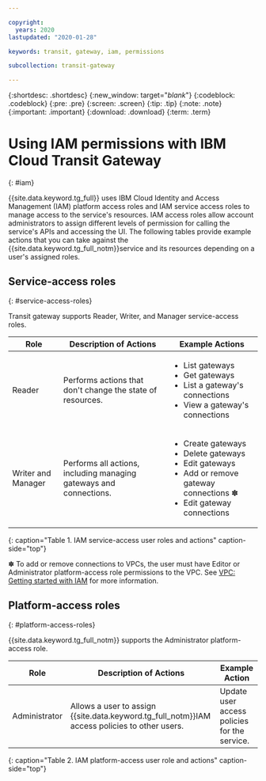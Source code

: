 ```yaml
---

copyright:
  years: 2020
lastupdated: "2020-01-28"

keywords: transit, gateway, iam, permissions

subcollection: transit-gateway

---
```


{:shortdesc: .shortdesc}
{:new_window: target="_blank_"}
{:codeblock: .codeblock}
{:pre: .pre}
{:screen: .screen}
{:tip: .tip}
{:note: .note}
{:important: .important}
{:download: .download}
{:term: .term}

# Using IAM permissions with IBM Cloud Transit Gateway
{: #iam}

{{site.data.keyword.tg_full}} uses IBM Cloud Identity and Access Management (IAM) platform access roles and IAM service access roles to manage access to the service's resources. IAM access roles allow account administrators to assign different levels of permission for calling the service's APIs and accessing the UI. The following tables provide example actions that you can take against the {{site.data.keyword.tg_full_notm}}service and its resources depending on a user's assigned roles.

## Service-access roles
{: #service-access-roles}

Transit gateway supports Reader, Writer, and Manager service-access roles.

| Role | Description of Actions | Example Actions |
|---|---|---|
| Reader | Performs actions that don't change the state of resources. |<ul><li>List gateways</li><li>Get gateways</li><li>List a gateway's connections</li><li>View a gateway's connections</li></ul>
| Writer and Manager | Performs all actions, including managing gateways and connections. |<ul><li>Create gateways</li><li>Delete gateways</li><li>Edit gateways</li><li>Add or remove gateway connections &#10045; </li><li>Edit gateway connections |                     |
{: caption="Table 1. IAM service-access user roles and actions" caption-side="top"}

&#10045; To add or remove connections to VPCs, the user must have Editor or Administrator platform-access role permissions to the VPC. See [VPC: Getting started with IAM](/docs/vpc?topic=vpc-iam-getting-started) for more information.

## Platform-access roles
{: #platform-access-roles}

{{site.data.keyword.tg_full_notm}} supports the Administrator platform-access role.

| Role | Description of Actions | Example Action
|---|---|---|
| Administrator | Allows a user to assign {{site.data.keyword.tg_full_notm}}IAM access policies to other users. | Update user access policies for the service. |                 |
{: caption="Table 2. IAM platform-access user role and actions" caption-side="top"}
